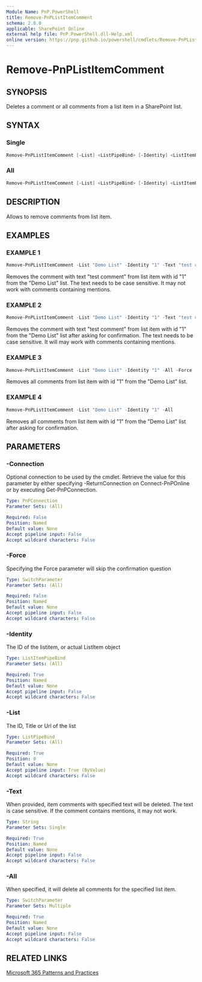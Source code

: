 ```yaml
---
Module Name: PnP.PowerShell
title: Remove-PnPListItemComment
schema: 2.0.0
applicable: SharePoint Online
external help file: PnP.PowerShell.dll-Help.xml
online version: https://pnp.github.io/powershell/cmdlets/Remove-PnPListItemComment.html
---
```

 
# Remove-PnPListItemComment

## SYNOPSIS
Deletes a comment or all comments from a list item in a SharePoint list.

## SYNTAX

### Single
```powershell
Remove-PnPListItemComment [-List] <ListPipeBind> [-Identity] <ListItemPipeBind> [-Text] [-Force] 
```

### All
```powershell
Remove-PnPListItemComment [-List] <ListPipeBind> [-Identity] <ListItemPipeBind> [-All] [-Force]
```

## DESCRIPTION

Allows to remove comments from list item.

## EXAMPLES

### EXAMPLE 1
```powershell
Remove-PnPListItemComment -List "Demo List" -Identity "1" -Text "test comment" -Force
```

Removes the comment with text "test comment" from list item with id "1" from the "Demo List" list. The text needs to be case sensitive. It may not work with comments containing mentions.

### EXAMPLE 2
```powershell
Remove-PnPListItemComment -List "Demo List" -Identity "1" -Text "test comment"
```

Removes the comment with text "test comment" from list item with id "1" from the "Demo List" list after asking for confirmation. The text needs to be case sensitive. It will may work with comments containing mentions.

### EXAMPLE 3
```powershell
Remove-PnPListItemComment -List "Demo List" -Identity "1" -All -Force
```

Removes all comments from list item with id "1" from the "Demo List" list.

### EXAMPLE 4
```powershell
Remove-PnPListItemComment -List "Demo List" -Identity "1" -All
```

Removes all comments from list item with id "1" from the "Demo List" list after asking for confirmation.

## PARAMETERS

### -Connection
Optional connection to be used by the cmdlet. Retrieve the value for this parameter by either specifying -ReturnConnection on Connect-PnPOnline or by executing Get-PnPConnection.

```yaml
Type: PnPConnection
Parameter Sets: (All)

Required: False
Position: Named
Default value: None
Accept pipeline input: False
Accept wildcard characters: False
```

### -Force
Specifying the Force parameter will skip the confirmation question

```yaml
Type: SwitchParameter
Parameter Sets: (All)

Required: False
Position: Named
Default value: None
Accept pipeline input: False
Accept wildcard characters: False
```

### -Identity
The ID of the listitem, or actual ListItem object

```yaml
Type: ListItemPipeBind
Parameter Sets: (All)

Required: True
Position: Named
Default value: None
Accept pipeline input: False
Accept wildcard characters: False
```

### -List
The ID, Title or Url of the list

```yaml
Type: ListPipeBind
Parameter Sets: (All)

Required: True
Position: 0
Default value: None
Accept pipeline input: True (ByValue)
Accept wildcard characters: False
```

### -Text
When provided, item comments with specified text will be deleted. The text is case sensitive. If the comment contains mentions, it may not work.

```yaml
Type: String
Parameter Sets: Single

Required: True
Position: Named
Default value: None
Accept pipeline input: False
Accept wildcard characters: False
```

### -All
When specified, it will delete all comments for the specified list item.

```yaml
Type: SwitchParameter
Parameter Sets: Multiple

Required: True
Position: Named
Default value: None
Accept pipeline input: False
Accept wildcard characters: False
```

## RELATED LINKS

[Microsoft 365 Patterns and Practices](https://aka.ms/m365pnp)